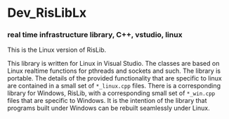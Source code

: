 # Dev_RisLibLx
### real time infrastructure library, C++, vstudio, linux

This is the Linux version of RisLib.

This library is written for Linux in Visual Studio. The classes are based on Linux realtime functions for pthreads and sockets and such. The library is portable. The details of the provided functionality that are specific to linux are contained in a small set of `*_linux.cpp` files. There is a corresponding library for Windows, RisLib, with a corresponding small set of `*_win.cpp` files that are specific to Windows. It is the intention of the library that programs built under Windows can be rebuilt seamlessly under Linux.

